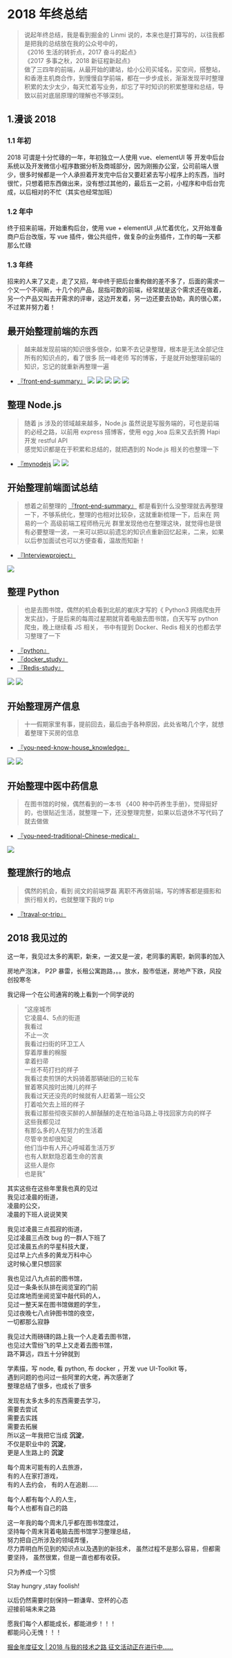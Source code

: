 # 2018 年终总结


>说起年终总结，我是看到掘金的 Linmi 说的，本来也是打算写的，以往我都是把我的总结放在我的公众号中的，  
《2016 生活的转折点，2017 奋斗的起点》  
《2017 多事之秋，2018 新征程新起点》  
做了三四年的前端，从最开始的建站，给小公司买域名，买空间，搭整站，和香港主机商合作，到慢慢自学前端，都在一步步成长，渐渐发现平时整理积累的太少太少，每天忙着写业务，却忘了平时知识的积累整理和总结，导致以前对底层原理的理解也不够深刻。

## 1.漫谈 2018
### 1.1 年初
  2018 可谓是十分忙碌的一年，年初独立一人使用 vue、elementUI 等 开发中后台系统以及开发微信小程序数据分析及商城部分，因为刚搬办公室，公司前端人很少，很多时候都是一个人承担着开发完中后台又要赶紧去写小程序上的东西，当时很忙，只想着把东西做出来，没有想过其他的，最后五一之前，小程序和中后台完成，以后相对的不忙（其实也经常加班）

### 1.2 年中
  终于招来前端，开始重构后台，使用 vue + elementUI ,从忙着优化，又开始准备商户后台改版，写 vue 插件，做公共组件，做复杂的业务插件，工作的每一天都那么忙碌

### 1.3 年终
  招来的人来了又走，走了又招，年中终于把后台重构做的差不多了，后面的需求一个又一个不间断，十几个的产品，屈指可数的前端，经常就是这个需求还在做着，另一个产品又叫去开需求的评审，这边开发着，另一边还要去协助，真的很心累，不过累并努力着！

## 最开始整理前端的东西
>越来越发现前端的知识很多很杂，如果不去记录整理，根本是无法全部记住所有的知识点的，看了很多 阮一峰老师 写的博客，于是就开始整理前端的知识，忘记的就重新再整理一遍
- [『front-end-summary』](https://github.com/fairyly/front-end-summary)
![](https://user-gold-cdn.xitu.io/2018/12/2/1676cf943a53f697?w=1034&h=861&f=png&s=155147)
![](https://user-gold-cdn.xitu.io/2018/12/2/1676cf9ac08d66da?w=1072&h=848&f=png&s=182801)
![](https://user-gold-cdn.xitu.io/2018/12/2/1676cf9fc90b3166?w=1096&h=871&f=png&s=176162)
![](https://user-gold-cdn.xitu.io/2018/12/2/1676cfa4578a07d5?w=1054&h=879&f=png&s=225729)
![](https://user-gold-cdn.xitu.io/2018/12/2/1676cfaa9ff4bc02?w=1083&h=843&f=png&s=174337)


## 整理 Node.js
>随着 js 涉及的领域越来越多，Node.js 虽然说是写服务端的，可也是前端的必经之路，以前用 express 搭博客，使用 egg ,koa 后来又去折腾 Hapi 开发 restful API   
感觉知识都是在于积累和总结的，就把遇到的 Node.js 相关的也整理一下
- [『mynodejs](https://github.com/fairyly/mynodejs)
![](https://user-gold-cdn.xitu.io/2018/12/2/1676cfe306443aa7?w=995&h=867&f=png&s=155370)
![](https://user-gold-cdn.xitu.io/2018/12/2/1676cfe8466f24d8?w=1086&h=874&f=png&s=162382)


## 开始整理前端面试总结
>想着之前整理的 [『front-end-summary』](https://github.com/fairyly/front-end-summary) 都是看到什么没整理就去再整理一下，不够系统化，整理的也相对比较杂，这就重新梳理一下，后来在 网易的一个 高级前端工程师杨元光 群里发现他也在整理这块，就觉得也是很有必要整理一波，一来可以把以前遗忘的知识点重新回忆起来，二来，如果以后参加面试也可以方便查看，温故而知新！
- [『Interviewproject』](https://github.com/fairyly/Interviewproject)

![](https://user-gold-cdn.xitu.io/2018/12/2/1676cf669236ce0d?w=1097&h=865&f=png&s=140011)


## 整理 Python 
>也是去图书馆，偶然的机会看到北航的崔庆才写的《 Python3 网络爬虫开发实战》，于是后来的每周过星期就背着电脑去图书馆，白天写写 python 爬虫，晚上继续看 JS 相关，
书中有提到 Docker、Redis 相关的也都去学习整理了一下
- [『python』](https://github.com/fairyly/python)
- [『docker_study』](https://github.com/fairyly/docker_study)
- [『Redis-study』](https://github.com/fairyly/Redis-study)

![](https://user-gold-cdn.xitu.io/2018/12/2/1676d039303b11c7?w=988&h=898&f=png&s=149027)
![](https://user-gold-cdn.xitu.io/2018/12/2/1676d04052da6fce?w=1071&h=878&f=png&s=164447)

## 开始整理房产信息
>十一假期家里有事，提前回去，最后由于各种原因，此处省略几个字，就想着整理下买房的信息
- [『you-need-know-house_knowledge』](https://github.com/fairyly/you-need-know-house_knowledge)

![](https://user-gold-cdn.xitu.io/2018/12/2/1676cea5fdcc2898?w=978&h=836&f=png&s=119230)
![](https://user-gold-cdn.xitu.io/2018/12/2/1676ceae30ec5aa4?w=989&h=834&f=png&s=133558)

## 开始整理中医中药信息
>在图书馆的时候，偶然看到的一本书 《400 种中药养生手册》，觉得挺好的，也很贴近生活，就整理一下，还没整理完整，如果以后退休不写代码了就去做做
- [『you-need-traditional-Chinese-medical』](https://github.com/fairyly/you-need-traditional-Chinese-medical)

![](https://user-gold-cdn.xitu.io/2018/12/2/1676cef0a2a233b5?w=874&h=796&f=png&s=121877)

## 整理旅行的地点
>偶然的机会，看到 阅文的前端罗磊 离职不再做前端，写的博客都是摄影和旅行相关的，也就整理下我的 trip
- [『traval-or-trip』](https://github.com/fairyly/traval-or-trip)

## 2018 我见过的

这一年，我见过太多的离职，新来，一波又是一波，老同事的离职，新同事的加入

房地产泡沫， P2P 暴雷，长租公寓跑路，。。放水，股市低迷，房地产下跌，风投创投寒冬

我记得一个在公司通宵的晚上看到一个同学说的  
>“这座城市  
它凌晨4、5点的街道   
我看过  
不止一次   
我看过扫街的环卫工人  
穿着厚重的棉服   
拿着扫帚   
一丝不苟打扫的样子   
我看过卖煎饼的大妈骑着那辆破旧的三轮车   
冒着寒风按时出摊儿的样子   
我看过天还没亮的时候就有人赶着第一班公交   
打着哈欠去上班的样子   
我看过那些彻夜买醉的人醉醺醺的走在柏油马路上寻找回家方向的样子   
这些我都见过  
有那么多的人在努力的生活着  
尽管辛苦却很知足  
他们当中有人开心呼喊着生活万岁   
也有人默默隐忍着生命的苦衷   
这些人是你  
也是我”  

其实这些在这些年里我也真的见过  
我见过凌晨的街道，  
凌晨的公交，  
凌晨的下班人说说笑笑  

我见过凌晨三点孤寂的街道，  
见过凌晨三点改 bug 的一群人下班了    
见过凌晨五点的华星科技大厦，  
见过早上六点多的黄龙万科中心  
这时候心里只想回家  

我也见过八九点前的图书馆，  
见过一条条长队排在阅览室的门前  
见过席地而坐阅览室中敲代码的人，    
见过一整天呆在图书馆做题的学生，    
见过夜晚七八点钟图书馆的夜空，  
一切都那么寂静  

我见过大雨磅礴的路上我一个人走着去图书馆，   
也见过大雪纷飞的早上又走着去图书馆，  
路不算远，四五十分钟就到

学素描，写 node, 看 python, 布 docker ，开发 vue UI-Toolkit 等，  
遇到问题的也问过一些阿里的大佬，再次感谢了  
整理总结了很多，也成长了很多

发现有太多太多的东西需要去学习，  
需要去尝试  
需要去实践  
需要去拓展  
所以这一年我把它当成 **沉淀**，  
不仅是职业中的 **沉淀**，  
更是人生路上的 **沉淀**  

每个周末可能有的人去旅游，  
有的人在家打游戏，  
有的人去约会，
有的人在追剧......

每个人都有每个人的人生，  
每个人也都有自己的路

这一年我的每个周末几乎都在图书馆度过，  
坚持每个周末背着电脑去图书馆学习整理总结，  
努力把自己所涉及的领域弄懂，  
尽力弄明白所见到的知识点以及遇到的新技术，
虽然过程不是那么容易，但都需要坚持，
虽然很累，但是一直也都有收获。

只为养成一个习惯

Stay hungry ,stay foolish!

以后仍然需要时刻保持一颗谦卑、空杯的心态  
迎接前端未来之路  

愿我们每个人都能成长，都能进步！！！  
都能问心无愧！！！

 [掘金年度征文 | 2018 与我的技术之路 征文活动正在进行中......](https://juejin.im/post/5c346562e51d45518e148674 )


